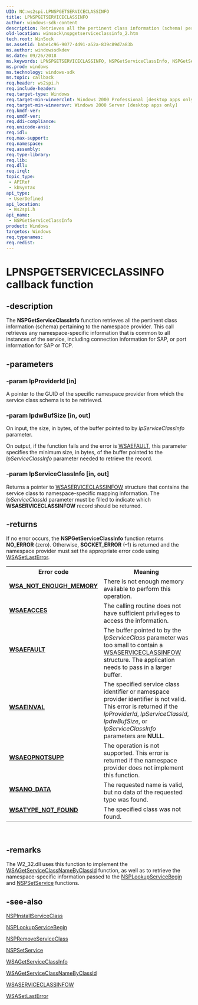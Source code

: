 ```yaml
---
UID: NC:ws2spi.LPNSPGETSERVICECLASSINFO
title: LPNSPGETSERVICECLASSINFO
author: windows-sdk-content
description: Retrieves all the pertinent class information (schema) pertaining to the namespace provider.
old-location: winsock\nspgetserviceclassinfo_2.htm
tech.root: WinSock
ms.assetid: babe1c96-9077-4d91-a52a-839c89d7a83b
ms.author: windowssdkdev
ms.date: 09/26/2018
ms.keywords: LPNSPGETSERVICECLASSINFO, NSPGetServiceClassInfo, NSPGetServiceClassInfo function [Winsock], _win32_nspgetserviceclassinfo_2, winsock.nspgetserviceclassinfo_2, ws2spi/NSPGetServiceClassInfo
ms.prod: windows
ms.technology: windows-sdk
ms.topic: callback
req.header: ws2spi.h
req.include-header: 
req.target-type: Windows
req.target-min-winverclnt: Windows 2000 Professional [desktop apps only]
req.target-min-winversvr: Windows 2000 Server [desktop apps only]
req.kmdf-ver: 
req.umdf-ver: 
req.ddi-compliance: 
req.unicode-ansi: 
req.idl: 
req.max-support: 
req.namespace: 
req.assembly: 
req.type-library: 
req.lib: 
req.dll: 
req.irql: 
topic_type:
 - APIRef
 - kbSyntax
api_type:
 - UserDefined
api_location:
 - Ws2spi.h
api_name:
 - NSPGetServiceClassInfo
product: Windows
targetos: Windows
req.typenames: 
req.redist: 
---
```


# LPNSPGETSERVICECLASSINFO callback function


## -description


The 
<b>NSPGetServiceClassInfo</b> function retrieves all the pertinent class information (schema) pertaining to the namespace provider. This call retrieves any namespace-specific information that is common to all instances of the service, including connection information for SAP, or port information for SAP or TCP.


## -parameters




### -param lpProviderId [in]

A pointer to the GUID of the specific namespace provider from which the service class schema is to be retrieved.


### -param lpdwBufSize [in, out]

On input, the size, in bytes, of the buffer pointed to by <i>lpServiceClassInfo</i> parameter. 

On output, if the function fails and the error is 
<a href="https://msdn.microsoft.com/en-us/library/ms740668(v=VS.85).aspx">WSAEFAULT</a>, this parameter specifies the minimum size, in bytes, of the buffer pointed to the <i>lpServiceClassInfo</i> parameter needed to retrieve the record.


### -param lpServiceClassInfo [in, out]

Returns a pointer to <a href="https://msdn.microsoft.com/02422c24-34a6-4e34-a795-66b0b687ac44">WSASERVICECLASSINFOW</a> structure that contains the service class to namespace-specific mapping information. The <i>lpServiceClassId</i> parameter must be filled to indicate which <b>WSASERVICECLASSINFOW</b> record should be returned.


## -returns



If no error occurs, the 
<b>NSPGetServiceClassInfo</b> function returns <b>NO_ERROR</b> (zero). Otherwise, <b>SOCKET_ERROR</b> (–1) is returned and the namespace provider must set the appropriate error code using <a href="https://msdn.microsoft.com/596155ee-3dcc-4ae3-97ab-0653e019cbee">WSASetLastError</a>.



<table>
<tr>
<th>Error code</th>
<th>Meaning</th>
</tr>
<tr>
<td width="40%">
<dl>
<dt><b><a href="https://msdn.microsoft.com/en-us/library/ms740668(v=VS.85).aspx">WSA_NOT_ENOUGH_MEMORY</a></b></dt>
</dl>
</td>
<td width="60%">
There is not enough memory available to perform this operation.

</td>
</tr>
<tr>
<td width="40%">
<dl>
<dt><b><a href="https://msdn.microsoft.com/en-us/library/ms740668(v=VS.85).aspx">WSAEACCES</a></b></dt>
</dl>
</td>
<td width="60%">
The calling routine does not have sufficient privileges to access the information.

</td>
</tr>
<tr>
<td width="40%">
<dl>
<dt><b><a href="https://msdn.microsoft.com/en-us/library/ms740668(v=VS.85).aspx">WSAEFAULT</a></b></dt>
</dl>
</td>
<td width="60%">
The  buffer pointed to by the <i>lpServiceClass</i> parameter was too small to contain a <a href="https://msdn.microsoft.com/02422c24-34a6-4e34-a795-66b0b687ac44">WSASERVICECLASSINFOW</a> structure. The application needs to pass in a larger buffer.

</td>
</tr>
<tr>
<td width="40%">
<dl>
<dt><b><a href="https://msdn.microsoft.com/en-us/library/ms740668(v=VS.85).aspx">WSAEINVAL</a></b></dt>
</dl>
</td>
<td width="60%">
The specified service class identifier or namespace provider identifier is not valid. This error is returned if the <i>lpProviderId</i>, <i>lpServiceClassId</i>, <i>lpdwBufSize</i>, or <i>lpServiceClassInfo</i> parameters are <b>NULL</b>.

</td>
</tr>
<tr>
<td width="40%">
<dl>
<dt><b><a href="https://msdn.microsoft.com/en-us/library/ms740668(v=VS.85).aspx">WSAEOPNOTSUPP</a></b></dt>
</dl>
</td>
<td width="60%">
The operation is not supported. This error is returned if the namespace provider does not implement this function. 

</td>
</tr>
<tr>
<td width="40%">
<dl>
<dt><b><a href="https://msdn.microsoft.com/en-us/library/ms740668(v=VS.85).aspx">WSANO_DATA</a></b></dt>
</dl>
</td>
<td width="60%">
The requested name is valid, but no data of the requested type was found.

</td>
</tr>
<tr>
<td width="40%">
<dl>
<dt><b><a href="https://msdn.microsoft.com/en-us/library/ms740668(v=VS.85).aspx">WSATYPE_NOT_FOUND</a></b></dt>
</dl>
</td>
<td width="60%">
The specified class was not found.

</td>
</tr>
</table>
 




## -remarks



The W2_32.dll uses this function to implement the 
<a href="https://msdn.microsoft.com/0a61751e-10e5-4f91-a0b2-8c1baf477653">WSAGetServiceClassNameByClassId</a> function, as well as to retrieve the namespace-specific information passed to the 
<a href="https://msdn.microsoft.com/a0b71821-4434-470f-b729-370d7e1722ec">NSPLookupServiceBegin</a> and 
<a href="https://msdn.microsoft.com/df76ea75-c0bc-48b8-b1a7-0c510c5cc28d">NSPSetService</a> functions.




## -see-also




<a href="https://msdn.microsoft.com/437a3580-e296-4f20-8921-84e522cccc1a">NSPInstallServiceClass</a>



<a href="https://msdn.microsoft.com/a0b71821-4434-470f-b729-370d7e1722ec">NSPLookupServiceBegin</a>



<a href="https://msdn.microsoft.com/97313e6f-ec9e-4dcb-b888-14436259a519">NSPRemoveServiceClass</a>



<a href="https://msdn.microsoft.com/df76ea75-c0bc-48b8-b1a7-0c510c5cc28d">NSPSetService</a>



<a href="https://msdn.microsoft.com/e177bb7d-c7d3-43a4-a809-ab8212feea2e">WSAGetServiceClassInfo</a>



<a href="https://msdn.microsoft.com/0a61751e-10e5-4f91-a0b2-8c1baf477653">WSAGetServiceClassNameByClassId</a>



<a href="https://msdn.microsoft.com/02422c24-34a6-4e34-a795-66b0b687ac44">WSASERVICECLASSINFOW</a>



<a href="https://msdn.microsoft.com/596155ee-3dcc-4ae3-97ab-0653e019cbee">WSASetLastError</a>
 

 


